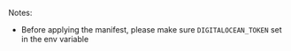 Notes:
- Before applying the manifest, please make sure `DIGITALOCEAN_TOKEN` set in the env variable

